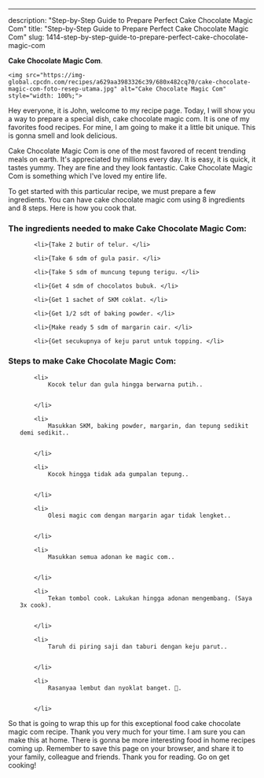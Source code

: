 ---
description: "Step-by-Step Guide to Prepare Perfect Cake Chocolate Magic Com"
title: "Step-by-Step Guide to Prepare Perfect Cake Chocolate Magic Com"
slug: 1414-step-by-step-guide-to-prepare-perfect-cake-chocolate-magic-com

<p>
	<strong>Cake Chocolate Magic Com</strong>. 
	
</p>
<p>
	
	<img src="https://img-global.cpcdn.com/recipes/a629aa3983326c39/680x482cq70/cake-chocolate-magic-com-foto-resep-utama.jpg" alt="Cake Chocolate Magic Com" style="width: 100%;">
	
	
</p>
<p>
	Hey everyone, it is John, welcome to my recipe page. Today, I will show you a way to prepare a special dish, cake chocolate magic com. It is one of my favorites food recipes. For mine, I am going to make it a little bit unique. This is gonna smell and look delicious.
</p>
	
<p>
	Cake Chocolate Magic Com is one of the most favored of recent trending meals on earth. It's appreciated by millions every day. It is easy, it is quick, it tastes yummy. They are fine and they look fantastic. Cake Chocolate Magic Com is something which I've loved my entire life.
</p>
<p>
	
</p>

<p>
To get started with this particular recipe, we must prepare a few ingredients. You can have cake chocolate magic com using 8 ingredients and 8 steps. Here is how you cook that.
</p>

<h3>The ingredients needed to make Cake Chocolate Magic Com:</h3>

<ol>
	
		<li>{Take 2 butir of telur. </li>
	
		<li>{Take 6 sdm of gula pasir. </li>
	
		<li>{Take 5 sdm of muncung tepung terigu. </li>
	
		<li>{Get 4 sdm of chocolatos bubuk. </li>
	
		<li>{Get 1 sachet of SKM coklat. </li>
	
		<li>{Get 1/2 sdt of baking powder. </li>
	
		<li>{Make ready 5 sdm of margarin cair. </li>
	
		<li>{Get secukupnya of keju parut untuk topping. </li>
	
</ol>
<p>
	
</p>

<h3>Steps to make Cake Chocolate Magic Com:</h3>

<ol>
	
		<li>
			Kocok telur dan gula hingga berwarna putih..
			
			
		</li>
	
		<li>
			Masukkan SKM, baking powder, margarin, dan tepung sedikit demi sedikit..
			
			
		</li>
	
		<li>
			Kocok hingga tidak ada gumpalan tepung..
			
			
		</li>
	
		<li>
			Olesi magic com dengan margarin agar tidak lengket..
			
			
		</li>
	
		<li>
			Masukkan semua adonan ke magic com..
			
			
		</li>
	
		<li>
			Tekan tombol cook. Lakukan hingga adonan mengembang. (Saya 3x cook).
			
			
		</li>
	
		<li>
			Taruh di piring saji dan taburi dengan keju parut..
			
			
		</li>
	
		<li>
			Rasanyaa lembut dan nyoklat banget. 💙.
			
			
		</li>
	
</ol>

<p>
	
</p>

<p>
	So that is going to wrap this up for this exceptional food cake chocolate magic com recipe. Thank you very much for your time. I am sure you can make this at home. There is gonna be more interesting food in home recipes coming up. Remember to save this page on your browser, and share it to your family, colleague and friends. Thank you for reading. Go on get cooking!
</p>
